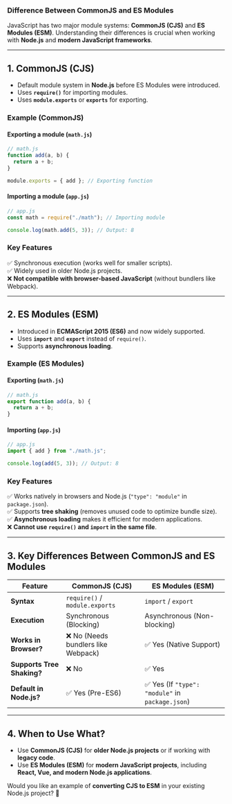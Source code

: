 ### **Difference Between CommonJS and ES Modules**

JavaScript has two major module systems: **CommonJS (CJS)** and **ES Modules (ESM)**. Understanding their differences is crucial when working with **Node.js** and **modern JavaScript frameworks**.

---

## **1. CommonJS (CJS)**

- Default module system in **Node.js** before ES Modules were introduced.
- Uses **`require()`** for importing modules.
- Uses **`module.exports`** or **`exports`** for exporting.

### **Example (CommonJS)**

#### **Exporting a module (`math.js`)**

```javascript
// math.js
function add(a, b) {
  return a + b;
}

module.exports = { add }; // Exporting function
```

#### **Importing a module (`app.js`)**

```javascript
// app.js
const math = require("./math"); // Importing module

console.log(math.add(5, 3)); // Output: 8
```

### **Key Features**

✅ Synchronous execution (works well for smaller scripts).  
✅ Widely used in older Node.js projects.  
❌ **Not compatible with browser-based JavaScript** (without bundlers like Webpack).

---

## **2. ES Modules (ESM)**

- Introduced in **ECMAScript 2015 (ES6)** and now widely supported.
- Uses **`import`** and **`export`** instead of `require()`.
- Supports **asynchronous loading**.

### **Example (ES Modules)**

#### **Exporting (`math.js`)**

```javascript
// math.js
export function add(a, b) {
  return a + b;
}
```

#### **Importing (`app.js`)**

```javascript
// app.js
import { add } from "./math.js";

console.log(add(5, 3)); // Output: 8
```

### **Key Features**

✅ Works natively in browsers and Node.js (`"type": "module"` in `package.json`).  
✅ Supports **tree shaking** (removes unused code to optimize bundle size).  
✅ **Asynchronous loading** makes it efficient for modern applications.  
❌ **Cannot use `require()` and `import` in the same file**.

---

## **3. Key Differences Between CommonJS and ES Modules**

| Feature                    | CommonJS (CJS)                      | ES Modules (ESM)                                 |
| -------------------------- | ----------------------------------- | ------------------------------------------------ |
| **Syntax**                 | `require()` / `module.exports`      | `import` / `export`                              |
| **Execution**              | Synchronous (Blocking)              | Asynchronous (Non-blocking)                      |
| **Works in Browser?**      | ❌ No (Needs bundlers like Webpack) | ✅ Yes (Native Support)                          |
| **Supports Tree Shaking?** | ❌ No                               | ✅ Yes                                           |
| **Default in Node.js?**    | ✅ Yes (Pre-ES6)                    | ✅ Yes (If `"type": "module"` in `package.json`) |

---

## **4. When to Use What?**

- Use **CommonJS (CJS)** for **older Node.js projects** or if working with **legacy code**.
- Use **ES Modules (ESM)** for **modern JavaScript projects**, including **React, Vue, and modern Node.js applications**.

Would you like an example of **converting CJS to ESM** in your existing Node.js project? 🚀
